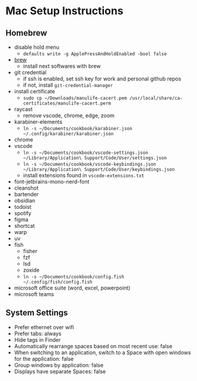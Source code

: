 # Mac Setup Instructions

## Homebrew

- disable hold menu
  - `defaults write -g ApplePressAndHoldEnabled -bool false`
- [brew](https://brew.sh/)
  - install next softwares with brew
- git credential
  - if ssh is enabled, set ssh key for work and personal github repos
  - if not, install `git-credential-manager`
- install certificate
  - `sudo cp ~/Downloads/manulife-cacert.pem /usr/local/share/ca-certificates/manulife-cacert.perm`
- raycast
  - remove vscode, chrome, edge, zoom
- karabiner-elements
  - `ln -s ~/Documents/cookbook/karabiner.json ~/.config/karabiner/karabiner.json`
- chrome
- vscode
  - `ln -s ~/Documents/cookbook/vscode-settings.json ~/Library/Application\ Support/Code/User/settings.json`
  - `ln -s ~/Documents/cookbook/vscode-keybindings.json ~/Library/Application\ Support/Code/User/keybindings.json`
  - install extensions found in `vscode-extensions.txt`
- font-jetbrains-mono-nerd-font
- cleanshot
- bartender
- obsidian
- todoist
- spotify
- figma
- shortcat
- warp
- uv
- fish
  - fisher
  - fzf
  - lsd
  - zoxide
  - `ln -s ~/Documents/cookbook/config.fish ~/.config/fish/config.fish`
- microsoft office suite (word, excel, powerpoint)
- microsoft teams

## System Settings

- Prefer ethernet over wifi
- Prefer tabs: always
- Hide tags in Finder
- Automatically rearrange spaces based on most recent use: false
- When switching to an application, switch to a Space with open windows for the application: false
- Group windows by application: false
- Displays have separate Spaces: false
